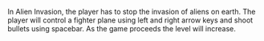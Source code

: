 In Alien Invasion, the player has to stop the invasion of aliens on earth.
The player will control a fighter plane using left and right arrow keys and shoot bullets using spacebar.
As the game proceeds the level will increase.
